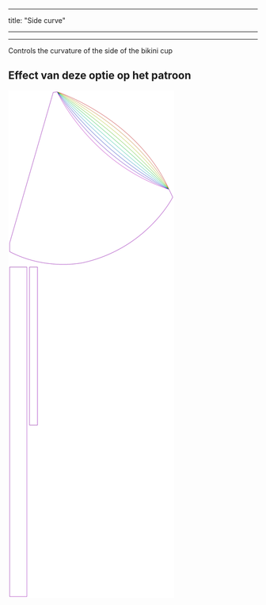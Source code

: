 - - -
title: "Side curve"
- - -

---

Controls the curvature of the side of the bikini cup

## Effect van deze optie op het patroon

![Deze afbeelding toont het effect van deze optie door meerdere varianten die een andere waarde hebben voor deze optie te vervangen](bee_sidecurve_sample.svg "Effect van deze optie op het patroon")
